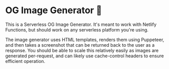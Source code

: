 # OG Image Generator 📸

This is a Serverless OG Image Generator. It's meant to work with Netlify Functions, but should work on any serverless platform you're using.

The image generator uses HTML templates, renders them using Puppeteer, and then takes a screenshot that can be returned back to the user as a response. You should be able to scale this relatively easily as images are generated per-request, and can likely use cache-control headers to ensure efficient operation.
